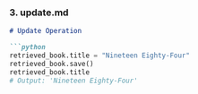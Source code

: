 
### 3. **update.md**
```md
# Update Operation

```python
retrieved_book.title = "Nineteen Eighty-Four"
retrieved_book.save()
retrieved_book.title
# Output: 'Nineteen Eighty-Four'

